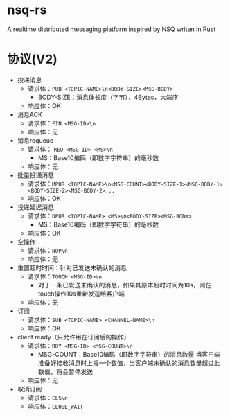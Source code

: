 # nsq-rs
A realtime distributed messaging platform inspired by NSQ writen in Rust


# 协议(V2)

- 投递消息
    - 请求体：`PUB <TOPIC-NAME>\n<BODY-SIZE><MSG-BODY>`
        - BODY-SIZE：消息体长度（字节），4Bytes，大端序
    - 响应体：OK
- 消息ACK
    - 请求体：`FIN <MSG-ID>\n`
    - 响应体：无
- 消息requeue
    - 请求体： `REQ <MSG-ID> <MS>\n`
        - MS：Base10编码（即数字字符串）的毫秒数
    - 响应体：无
- 批量投递消息
    - 请求体：`MPUB <TOPIC-NAME>\n<MSG-COUNT><BODY-SIZE-1><MSG-BODY-1><BODY-SIZE-2><MSG-BODY-2>...`
    - 响应体：OK
- 投递延迟消息
    - 请求体：`DPUB <TOPIC-NAME> <MS>\n<BODY-SIZE><MSG-BODY>`
        - MS：Base10编码（即数字字符串）的毫秒数
    - 响应体：OK
- 空操作
    - 请求体：`NOP\n`
    - 响应体：无
- 重置超时时间：针对已发送未确认的消息
    - 请求体：`TOUCH <MSG-ID>\n`
        - 对于一条已发送未确认的消息，如果其原本超时时间为10s，则在touch操作10s重新发送给客户端
    - 响应体：无
- 订阅
    - 请求体：`SUB <TOPIC-NAME> <CHANNEL-NAME>\n`
    - 响应体：OK
- client ready（只允许用在订阅后的操作）
    - 请求体：`RDY <MSG-ID> <MSG-COUNT>\n`
        - MSG-COUNT：Base10编码（即数字字符串）的消息数量
            当客户端准备好接收消息时上报一个数值，当客户端未确认的消息数量超过此数值，将会暂停发送
    - 响应体：无
- 取消订阅
    - 请求体：`CLS\n`
    - 响应体：`CLOSE_WAIT`